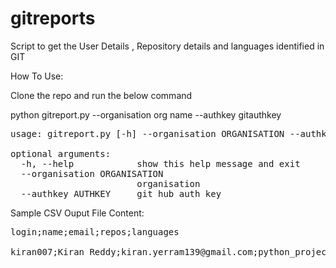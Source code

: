 # gitreports

Script to get the User Details , Repository details and languages identified in GIT 

How To Use:

Clone the repo and run the below command

python gitreport.py --organisation org name --authkey gitauthkey

<pre>
usage: gitreport.py [-h] --organisation ORGANISATION --authkey AUTHKEY

optional arguments:
  -h, --help            show this help message and exit
  --organisation ORGANISATION
                        organisation
  --authkey AUTHKEY     git hub auth key
</pre>

Sample CSV Ouput File Content:

<pre>
login;name;email;repos;languages

kiran007;Kiran Reddy;kiran.yerram139@gmail.com;python_project,myrepo;java,python,go
<pre>
